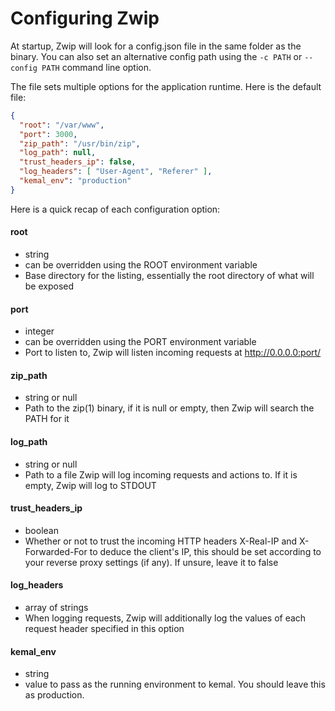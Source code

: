 # Configuring Zwip

At startup, Zwip will look for a config.json file in the same folder as the binary. You can also set an alternative config path using the `-c PATH` or `--config PATH` command line option.

The file sets multiple options for the application runtime. Here is the default file:
```JSON
{
  "root": "/var/www",
  "port": 3000,
  "zip_path": "/usr/bin/zip",
  "log_path": null,
  "trust_headers_ip": false,
  "log_headers": [ "User-Agent", "Referer" ],
  "kemal_env": "production"
}
```

Here is a quick recap of each configuration option:

#### root
- string
- can be overridden using the ROOT environment variable
- Base directory for the listing, essentially the root directory of what will be exposed

#### port
- integer
- can be overridden using the PORT environment variable
- Port to listen to, Zwip will listen incoming requests at http://0.0.0.0:port/

#### zip_path
- string or null
- Path to the zip(1) binary, if it is null or empty, then Zwip will search the PATH for it

#### log_path
- string or null
- Path to a file Zwip will log incoming requests and actions to. If it is empty, Zwip will log to STDOUT

#### trust_headers_ip
- boolean
- Whether or not to trust the incoming HTTP headers X-Real-IP and X-Forwarded-For to deduce the client's IP, this should be set according to your reverse proxy settings (if any). If unsure, leave it to false

#### log_headers
- array of strings
- When logging requests, Zwip will additionally log the values of each request header specified in this option

#### kemal_env
- string
- value to pass as the running environment to kemal. You should leave this as production.
